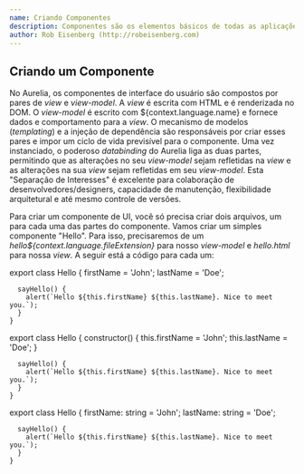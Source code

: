 ```yaml
---
name: Criando Componentes
description: Componentes são os elementos básicos de todas as aplicações Aurelia. Neste artigo, você aprenderá como construir componentes básicos usando injeção de dependência e o ciclo de vida dos componentes.
author: Rob Eisenberg (http://robeisenberg.com)
---
```

## Criando um Componente

No Aurelia, os componentes de interface do usuário são compostos por pares de _view_ e _view-model_. A _view_ é escrita com HTML e é renderizada no DOM. O _view-model_ é escrito com ${context.language.name} e fornece dados e comportamento para a _view_. O mecanismo de modelos (_templating_) e a injeção de dependência são responsáveis por criar esses pares e impor um ciclo de vida previsível para o componente. Uma vez instanciado, o poderoso _databinding_ do Aurelia liga as duas partes, permitindo que as alterações no seu _view-model_ sejam refletidas na _view_ e as alterações na sua _view_ sejam refletidas em seu _view-model_. Esta "Separação de Interesses" é excelente para colaboração de desenvolvedores/designers, capacidade de manutenção, flexibilidade arquitetural e até mesmo controle de versões.

Para criar um componente de UI, você só precisa criar dois arquivos, um para cada uma das partes do componente. Vamos criar um simples componente "Hello". Para isso, precisaremos de um _hello${context.language.fileExtension}_ para nosso  _view-model_ e _hello.html_ para nossa _view_. A seguir está a código para cada um:

<code-listing heading="hello${context.language.fileExtension}">
  <source-code lang="ES 2016">
    export class Hello {
      firstName = 'John';
      lastName = 'Doe';

      sayHello() {
        alert(`Hello ${this.firstName} ${this.lastName}. Nice to meet you.`);
      }
    }
  </source-code>
  <source-code lang="ES 2015">
    export class Hello {
      constructor() {
        this.firstName = 'John';
        this.lastName = 'Doe';
      }

      sayHello() {
        alert(`Hello ${this.firstName} ${this.lastName}. Nice to meet you.`);
      }
    }
  </source-code>
  <source-code lang="TypeScript">
    export class Hello {
      firstName: string = 'John';
      lastName: string = 'Doe';

      sayHello() {
        alert(`Hello ${this.firstName} ${this.lastName}. Nice to meet you.`);
      }
    }
  </source-code>
</code-listing>

<code-listing heading="hello.html">
  <source-code lang="HTML">
    <template>
      <input value.bind="firstName">
      <input value.bind="lastName">

      <button click.trigger="sayHello()">Say Hello</button>
    </template>
  </source-code>
</code-listing>

Observe que o _view-model_ é uma classe simples. Não há nada de extraordinário nele. Um dos pontos fortes do Aurelia é que você pode escrever a maior parte de seu aplicativo com Javascript puro.

Além disso, observe como a _view_ é agrupada em um _HTMLTemplateElement_ da especificação de _Web Components_. Todas as _Views_ usam modelos HTML baseados em padrões. Você também pode ver a linguagem de vinculação muito simples e fácil de lembrar. Basta anexar `.bind` a qualquer atributo HTML no DOM e o Aurelia irá vinculá-lo à propriedade correspondente em seu _view-model_.

O comando de vinculação `.bind` configura o "comportamento de vinculação padrão" para o atributo. Para a maioria dos atributos, essa é uma vinculação unidirecional (_`one-way` binding_), em que as atualizações de dados fluem apenas em uma direção: do _view-model_ para a _view_. No entanto, geralmente, o comportamento que você deseja para os controles de formulário é a vinculação bidirecional (_`two-way` binding_) para que os dados não fluam apenas do seu _view-model_ para sua _view_, mas também a entrada do usuário na _view_ flua de volta para o _view-model_.

Esses são os comportamentos padrão, mas você sempre pode ser explícito sobre a direção da vinculação usando os comandos `.one-way`,` two-way` ou `.one-time` no lugar de `.bind` (`.one-time` renderiza o valor inicial da propriedade, mas não executa a sincronização posterior, fazendo com que haja um bom ganho de memória e desempenho para os dados que você sabe que não serão alterados).

Além de vincular atributos HTML, você também pode vincular eventos. Qualquer evento, nativo ou personalizado, pode ser vinculado usando o `.trigger`, o que faz com que a expressão seja invocada quando o evento indicado é disparado.

> Info
> Você pode ler mais sobre vinculação de dados (_data binding_) nos vários artigos sobre o assunto.

Agora você sabe como construir componentes básicos. O que é ótimo sobre esse conhecimento? Ele é consistente por todo o Aurelia. O mesmo padrão acima é usado para criar o componente raiz do seu aplicativo, as telas para as quais o roteador navega, elementos personalizados, componentes de UI compostos dinamicamente, diálogos modais etc.

## Instanciação de Componentes por Injeção de Dependência (DI)

_View-models_ e outros elementos de interface, como Elementos Customizados e Atributos Personalizados, são criados como classes que são instanciadas pelo _framework_ usando um contêiner de injeção de dependência. O código escrito nesse estilo é fácil de modularizar e testar. Em vez de criar classes grandes, você pode dividir as coisas em pequenos objetos que colaboram para atingir um objetivo. A DI pode então juntar as peças para você em tempo de execução.

Para aproveitar dos revursos da DI, você simplesmente decora sua classe para dizer ao _framework_ o que deve passar para seu construtor. Aqui está um exemplo de um componente "CustomerDetail" que depende do cliente HTTP do Aurelia.

<code-listing heading="customer-detail${context.language.fileExtension}">
  <source-code lang="ES 2016">
    import {inject} from 'aurelia-framework';
    import {HttpClient} from 'aurelia-fetch-client';

    @inject(HttpClient)
    export class CustomerDetail {
      constructor(http) {
        this.http = http;
      }
    }
  </source-code>
  <source-code lang="ES 2015">
    import {HttpClient} from 'aurelia-fetch-client';

    export class CustomerDetail {
      static inject() { return [HttpClient] };

      constructor(http) {
        this.http = http;
      }
    }
  </source-code>
  <source-code lang="TypeScript">
    import {autoinject} from 'aurelia-framework';
    import {HttpClient} from 'aurelia-fetch-client';

    @autoinject
    export class CustomerDetail {
      constructor(private http: HttpClient) {}
    }
  </source-code>
</code-listing>

* Se você estiver usando o ES2016, use o decorador `inject`. Ele deve passar uma lista de tipos para fornecer as instâncias. Deve haver um argumento para cada parâmetro do construtor. No exemplo acima, precisávamos de uma instância HttpClient, então adicionamos o tipo `HttpClient` no decorador` inject` e adicionamos um parâmetro correspondente no construtor.
* Se você está seguindo o ES2015, ou não quer usar decoradores, você também pode adicionar um método `inject` estático à classe que retorna um _array_ de tipos para injetar.
* Se você estiver usando o TypeScript >= 1.5, você pode adicionar o decorador `@autoinject` à sua classe e deixar de fora os tipos na chamada do decorador, mas apenas usá-los na assinatura do construtor.

## The Ciclo de Vida dos Componentes

Todos os componentes possuem um ciclo de vida bem definido. Abaixo está uma lista de métodos que você pode implementar em seu _view-model_ para conectar-se ao ciclo de vida do componente:

1. `constructor()` - O construtor do _view-model_ é chamado primeiro.
2. `created(owningView: View, myView: View)` - Se o _view-model_ implementar a função de retorno `created`, ele será chamado a seguir. Neste momento, a _view_ também foi criada e tanto o _view-model_ quanto a _view_ estão conectados ao seu controlador. A função de retorno _created_ receberá a instância da "owningView". Esta é a _view_ na qual componente está declarado dentro. Se o próprio componente tiver uma _view_, isso será passado em segundo.
3. `bind(bindingContext: Object, overrideContext: Object)` - A vinculação de dados é então ativada na _view_ e no _view-model_. Se o _view-model_ tiver uma função de retorno `bind`, ela será chamada neste momento. O "contexto de vinculação" ao qual o componente está sendo vinculado será transmitido primeiro. Um "contexto de substituição" será passado em segundo. O contexto de substituição contém informações usadas para percorrer a hierarquia pai e também pode ser usado para adicionar quaisquer propriedades contextuais que o componente queira adicionar.
4. `attached()` - Em seguida, o componente é anexado ao DOM (no documento). Se o _view-model_ tiver umafunçao de retorno `attached`, ela será chamada neste momento.
5. `detached()` - Se definido em seu _view-model_ - é chamado depois que o componente foi removido do DOM. Devido a navegação ou outras razões.
6. `unbind()` - Depois que um componente é desanexado, geralmente é desvinculado. Se o seu _view-model_ tiver a função de retorno `unbind`, ela será invocada durante este processo.

Cada um dessas funções de retorno (_callbacks_) é opcional. Implemente o que quer que faça sentido para o seu componente, mas não se sinta obrigado a implementar nenhuma delas se elas não forem necessárias para o seu cenário. Normalmente, se você implementar `bind`, precisará implementar o `unbind`. O mesmo vale para `attached` e `detached`, mas, novamente, isso não é obrigatório.

A ordem em que as funções do ciclo de vida são listadas acima corresponde à ordem em que são invocadas. Por exemplo, `bind` acontece antes de `attached` para garantir que os elementos tomem seu estado inicial do _view-model_ antes que a _view_ seja anexada ao DOM e feita a transição. Da mesma forma, `detached` acontece antes de `unbind` para garantir que a _view_ seja transicionada e desanexada do DOM antes de `unbind` potencialmente caude uma mudança na _view_.

> Info
> É importante notar que, se você implementar a função de retorno `bind`, então as funções de retorno _property changed_ de qualquer propriedade `bindable` não será chamada quando o valor da propriedade for inicialmente definido. A função de retorno _changed_ será chamada a qualquer momento subsequente em que o valor vinculado seja alterado.
